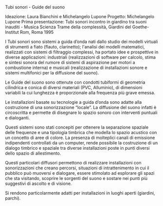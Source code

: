 Tubi sonori - Guide del suono


Ideazione: Laura Bianchini e Michelangelo Lupone
Progetto: Michelangelo Lupone
Prima presentazione: Tubi sonori incontro in giardino tra suoni inauditi - Musica Scienza Trame della complessità, Giardini del Goethe-Institut Rom, Roma 1995



I Tubi sonori sono sistemi a guida d’onda nati dallo studio dei modelli virtuali di strumenti a fiato (flauto, clarinetto); l'analisi dei modelli matematici, realizzati con sistemi di filtraggio complessi, ha portato idee e prospettive in diverse applicazioni: industriali (realizzazioni di software per calcolo, stima e sintesi sonora del rumore di sistemi di aspirazione per motori a combustione interna) e musicali (realizzazione di installazioni sonore e sistemi multifonici per la diffusione del suono).

Le Guide del suono sono ottenute con condotti tubiformi di geometria cilindrica e conica di diversi materiali (PVC, Alluminio), di dimensioni variabili la cui lunghezza è proporzionale alla frequenza più grave emessa.

Le installazioni basate su tecnologie a guida d’onda sono adatte alla costruzione di una sonorizzazione “locale”. La diffusione del suono infatti è circoscritta e permette di disegnare lo spazio sonoro con interventi puntuali e dialoganti.

Questi sistemi sono stati concepiti per ottenere la separazione spaziale delle frequenze e una tipologia timbrica che modella lo spazio acustico con un concetto di aree di colore. La presenza di molteplici canali di emissione indipendenti controllati da un computer, rende possibile la costruzione di un dialogo timbrico e spaziale tra diverse installazioni poste in punti diversi dello spazio di allestimento.

Questi particolari diffusori permettono di realizzare installazioni con sonorizzazioni che creano percorsi, situazioni di intrattenimento in cui il pubblico può muoversi e dialogare, essere stimolato ad esplorare gli spazi che sta visitando, scoprire le sorgenti del suono e sostare nei punti più suggestivi di ascolto e di visione.

Si rendono particolarmente adatti per installazioni in luoghi aperti (giardini, parchi).
